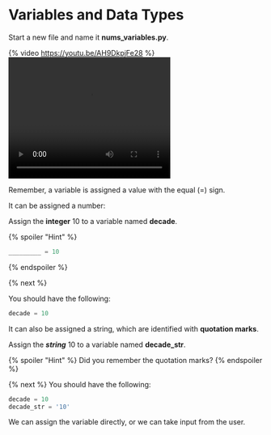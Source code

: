 # Variables and Data Types

Start a new file and name it **nums_variables.py**.

{% video https://youtu.be/AH9DkpjFe28 %}
<video width="320" height="240" controls autoplay>
  <source src="" type="video/mp4">
  <source src="movie.ogg" type="video/ogg">
  Your browser does not support the video tag.
</video>

Remember, a variable is assigned a value with the equal (=) sign. 

It can be assigned a number:

Assign the **integer** 10 to a variable named **decade**.

{% spoiler "Hint" %}
```python
_________ = 10
```
{% endspoiler %}

{% next %}

You should have the following:

```python
decade = 10
```

It can also be assigned a string, which are identified with **quotation marks**. 

Assign the ***string*** 10 to a variable named **decade_str**.

{% spoiler "Hint" %}
Did you remember the quotation marks?
{% endspoiler %}

{% next %}
You should have the following:

```python
decade = 10
decade_str = '10'
```
We can assign the variable directly, or we can take input from the user. 
